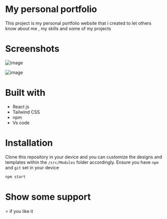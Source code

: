 # My personal portfolio

This project is my personal portfolio website that i created to let others know about me , my skills and some of my projects

# Screenshots

![image](https://github.com/sahil-gpm/portfolio/assets/142314251/d620ac19-8a27-43e6-b37e-64016fd28ce6)

![image](https://github.com/sahil-gpm/portfolio/assets/142314251/39254ac2-d1e6-45a0-b432-1b0a75caff6c)

# Built with
- React js
- Tailwind CSS
- npm
- Vs code

# Installation
Clone this repository in your device and you can customize the designs and templates within the `/src/Modules` folder accordingly. Ensure you have `npm` and `git` set in your device
```bash
npm start
```
# Show some support
⭐ if you like it

